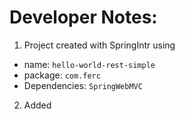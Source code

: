 # Developer Notes:

1. Project created with SpringIntr using 
- name: `hello-world-rest-simple`
- package: `com.ferc`
- Dependencies: `SpringWebMVC`

2. Added 
